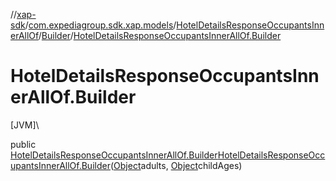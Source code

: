 //[xap-sdk](../../../../index.md)/[com.expediagroup.sdk.xap.models](../../index.md)/[HotelDetailsResponseOccupantsInnerAllOf](../index.md)/[Builder](index.md)/[HotelDetailsResponseOccupantsInnerAllOf.Builder](-hotel-details-response-occupants-inner-all-of.-builder.md)

# HotelDetailsResponseOccupantsInnerAllOf.Builder

[JVM]\

public [HotelDetailsResponseOccupantsInnerAllOf.Builder](index.md)[HotelDetailsResponseOccupantsInnerAllOf.Builder](-hotel-details-response-occupants-inner-all-of.-builder.md)([Object](https://docs.oracle.com/javase/8/docs/api/java/lang/Object.html)adults, [Object](https://docs.oracle.com/javase/8/docs/api/java/lang/Object.html)childAges)
